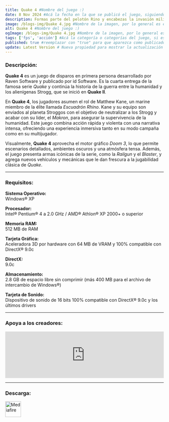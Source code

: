 ```yaml
---
title: Quake 4 #Nombre del juego :)
date: 8 Nov 2024 #Acá la fecha en la que se publicó el juego, siguiendo este formato: Dia "30", Mes "Oct", Año "2024" = como debe quedar: 30 Oct 2024
description: Formas parte del pelotón Rino y encabezas la invasión militar de la Tierra un planeta alienígena hostil. Pero en esta guerra desesperada por la supervivencia contra un enemigo implacable, descubrirás que el único modo de derrotarle es... convertirte en uno de ellos. #Acá una mini descripción del juego
image: /blogs-img/Quake 4.jpg #Nombre de la imagen, por lo general es exactamente el mismo nombre que el juego excluyendo lo ":" (Dos puntos)
alt: Quake 4 #Nombre del juego :)
ogImage: /blogs-img/Quake 4.jpg #Nombre de la imagen, por lo general es exactamente el mismo nombre que el juego excluyendo lo ":" (Dos puntos)
tags: ['fps', 'acción'] #Acá la categoría o categorías del juego, si es más de una se coloca en este formato: ['categoría1', 'categoría2']
published: true #reemplazar con "true" para que aparezca como publicado
update: Latest Version # Nueva propiedad para mostrar la actualización | Formato: v1.0.0
---
```


<!--En VSCode seleccionando una palabra, por ejemplo: "Quake 4" y apretando Ctrl+F2 se seleccionan todas las palabras iguales-->

### Descripción:
**Quake 4** es un juego de disparos en primera persona desarrollado por Raven Software y publicado por id Software. Es la cuarta entrega de la famosa serie *Quake* y continúa la historia de la guerra entre la humanidad y los alienígenas Strogg, que se inició en **Quake II**. 

En **Quake 4**, los jugadores asumen el rol de Matthew Kane, un marine miembro de la élite llamada *Escuadrón Rhino*. Kane y su equipo son enviados al planeta Stroggos con el objetivo de neutralizar a los Strogg y acabar con su líder, el *Makron*, para asegurar la supervivencia de la humanidad. Este juego combina acción rápida y violenta con una narrativa intensa, ofreciendo una experiencia inmersiva tanto en su modo campaña como en su multijugador.

Visualmente, **Quake 4** aprovecha el motor gráfico *Doom 3*, lo que permite escenarios detallados, ambientes oscuros y una atmósfera tensa. Además, el juego presenta armas icónicas de la serie, como la *Railgun* y el *Blaster*, y agrega nuevos vehículos y mecánicas que le dan frescura a la jugabilidad clásica de *Quake*.
<!--Prompt para Chat-GPT: Hazme una descripción para el juego "Quake 4" y cada que menciones "Quake 4" ponlo en negrita -->

---

### Requisitos:
**Sistema Operativo:**  
Windows® XP

**Procesador:**  
Intel® Pentium® 4 a 2.0 GHz / AMD® Athlon® XP 2000+ o superior

**Memoria RAM:**  
512 MB de RAM

**Tarjeta Gráfica:**  
Aceleradora 3D por hardware con 64 MB de VRAM y 100% compatible con DirectX® 9.0c

**DirectX:**  
9.0c

**Almacenamiento:**  
2.8 GB de espacio libre sin comprimir (más 400 MB para el archivo de intercambio de Windows®)

**Tarjeta de Sonido:**  
Dispositivo de sonido de 16 bits 100% compatible con DirectX® 9.0c y los últimos drivers

<!--Si falta o sobra un requisito se quita o se agrega manteniendo el mismo formato-->

---

### Apoya a los creadores:
<iframe src="https://store.steampowered.com/widget/2210/" frameborder="0" style="background-color: transparent; width: 100% !important; aspect-ratio: 646 / 190;"></iframe>

<!--Reemplazar los numeros (AppID) del juego (en este caso 2668510) por el numero (AppID) correspondiente con el juego a publicar-->
<!--El AppID se encuentra en la URL del Juego en Steam-->

---

### Descarga:

[<img src="https://gist.github.com/cxmeel/0dbc95191f239b631c3874f4ccf114e2/raw/download.svg" alt="Mediafire" height="50" />](https://www.mediafire.com/file/irmz2nkgyw89zg3/Quake_4.zip/file)

<!-- # se debe reemplazar por el link de descarga-->

<!--NOMBRE-DEL-SERVICIO se debe reemplazar por el servicio donde está subido el juego-->